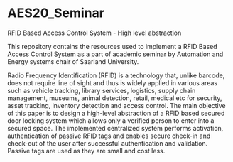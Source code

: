 # AES20_Seminar
RFID Based Access Control System - High level abstraction

This repository contains the resources used to implement a RFID Based Access Control System as a part of academic seminar by Automation and Energy systems chair of Saarland University.

Radio Frequency Identification (RFID) is a technology that, unlike barcode, does not require line of sight and thus 
is widely applied in various areas such as vehicle tracking, library services, logistics, supply chain management, museums, 
animal detection, retail, medical etc for security, asset tracking, inventory detection and access control. 
The main objective of this paper is to design a high-level abstraction of a RFID based secured door locking system which allows only
a verified person to enter into a secured space. The implemented centralized system performs activation, authentication of passive RFID tags and enables secure check-in and 
check-out of the user after successful authentication and validation. Passive tags are used as they are small and cost less.


